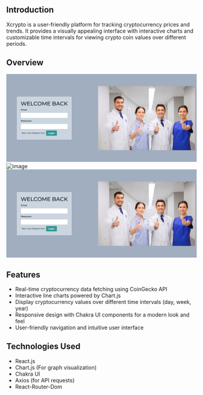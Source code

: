  ## Introduction
Xcrypto is a user-friendly platform for tracking cryptocurrency prices and trends. It provides a visually appealing interface with interactive charts and customizable time intervals for viewing crypto coin values over different periods.
<!-- Overview Section -->
## Overview
![image](https://github.com/shivamnit123/HealthCare/blob/main/log.png)
![image](https://github.com/shivamnit123/HealthCare/assets/113758155/cd4bba59-4966-4a54-bd48-051579190e44)
![image](https://github.com/shivamnit123/HealthCare/blob/main/log.png)

## Features

- Real-time cryptocurrency data fetching using CoinGecko API
- Interactive line charts powered by Chart.js
- Display cryptocurrency values over different time intervals (day, week, year)
- Responsive design with Chakra UI components for a modern look and feel
- User-friendly navigation and intuitive user interface

## Technologies Used

- React.js
- Chart.js (For graph visualization)
- Chakra UI
- Axios (for API requests)
- React-Router-Dom
